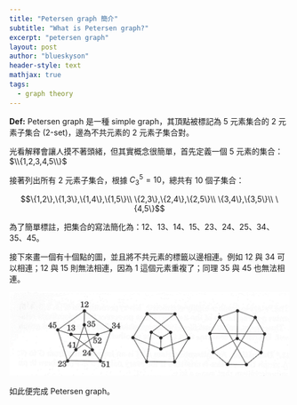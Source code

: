 ```yaml
---
title: "Petersen graph 簡介"
subtitle: "What is Petersen graph?"
excerpt: "petersen graph"
layout: post
author: "blueskyson"
header-style: text
mathjax: true
tags:
  - graph theory
---
```


**Def:** Petersen graph 是一種 simple graph，其頂點被標記為 5 元素集合的 2 元素子集合 (2-set)，邊為不共元素的 2 元素子集合對。

光看解釋會讓人摸不著頭緒，但其實概念很簡單，首先定義一個 5 元素的集合：$\\{1,2,3,4,5\\}$

接著列出所有 2 元素子集合，根據 $C^5_3=10$，總共有 10 個子集合：

$$\{1,2\},\{1,3\},\{1,4\},\{1,5\}\\
\{2,3\},\{2,4\},\{2,5\}\\
\{3,4\},\{3,5\}\\
\{4,5\}$$

為了簡單標註，把集合的寫法簡化為：12、13、14、15、23、24、25、34、35、45。

接下來畫一個有十個點的圖，並且將不共元素的標籤以邊相連。例如 12 與 34 可以相連；12 與 15 則無法相連，因為 1 這個元素重複了；同理 35 與 45 也無法相連。

![](https://raw.githubusercontent.com/blueskyson/image-host/master/petersen-graph.png)

如此便完成 Petersen graph。